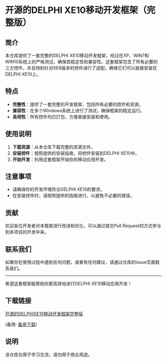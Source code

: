 # 开源的DELPHI XE10移动开发框架（完整版）

## 简介
本仓库提供了一套完整的DELPHI XE10移动开发框架，经过在XP、WIN7和WIN10系统上的严格测试，确保其稳定性和兼容性。这套框架包含了所有必要的三方控件，并且特别针对XE8版本的控件进行了适配，确保它们可以直接安装在DELPHI XE10上。

## 特点
- **完整性**：提供了一套完整的开发框架，包括所有必要的控件和资源。
- **兼容性**：在多个Windows系统上进行了测试，确保框架的稳定运行。
- **易用性**：所有控件均已打包，方便直接安装和使用。

## 使用说明
1. **下载资源**：从本仓库下载完整的资源文件。
2. **安装控件**：按照提供的安装指南，将控件安装到DELPHI XE10中。
3. **开始开发**：利用这套框架开始你的移动应用开发。

## 注意事项
- 请确保你的开发环境符合DELPHI XE10的要求。
- 在安装控件时，请按照提供的指南进行，以避免不必要的错误。

## 贡献
欢迎各位开发者对本框架进行改进和优化，可以通过提交Pull Request的方式参与到本项目的开发中来。

## 联系我们
如果你在使用过程中遇到任何问题，或者有任何建议，请通过仓库的Issue页面联系我们。

---

希望这套框架能帮助你更高效地进行DELPHI XE10移动应用开发！

## 下载链接
[开源的DELPHIXE10移动开发框架完整版](https://pan.quark.cn/s/fc7422a4f0da) 

(备用: [备用下载](https://pan.baidu.com/s/19S93vv6aytqL5p4RPm6Cxg?pwd=1234))

## 说明

该仓库仅用于学习交流，请勿用于商业用途。
